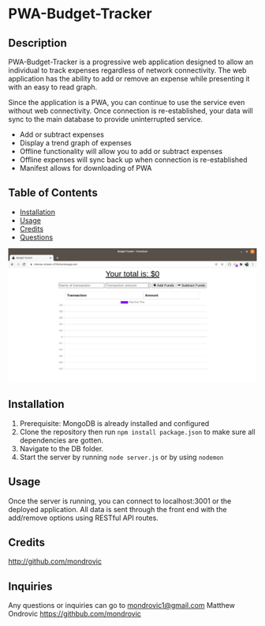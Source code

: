 # PWA-Budget-Tracker

## Description

PWA-Budget-Tracker is a progressive web application designed to allow an individual to track expenses regardless of network connectivity. The web application has the ability to add or remove an expense while presenting it with an easy to read graph.

Since the application is a PWA, you can continue to use the service even without web connectivity. Once connection is re-established, your data will sync to the main database to provide uninterrupted service.

- Add or subtract expenses
- Display a trend graph of expenses
- Offline functionality will allow you to add or subtract expenses
- Offline expenses will sync back up when connection is re-established
- Manifest allows for downloading of PWA

## Table of Contents

- [Installation](#installation)
- [Usage](#usage)
- [Credits](#Credits)
- [Questions](#questions)

![image](./readme.png)

## Installation

1. Prerequisite: MongoDB is already installed and configured
2. Clone the repository then run `npm install package.json` to make sure all dependencies are gotten.
3. Navigate to the DB folder.
4. Start the server by running `node server.js` or by using `nodemon`

## Usage

Once the server is running, you can connect to localhost:3001 or the deployed application. All data is sent through the front end with the add/remove options using RESTful API routes.

## Credits

http://github.com/mondrovic

## Inquiries

Any questions or inquiries can go to mondrovic1@gmail.com
Matthew Ondrovic
https://githbub.com/mondrovic
